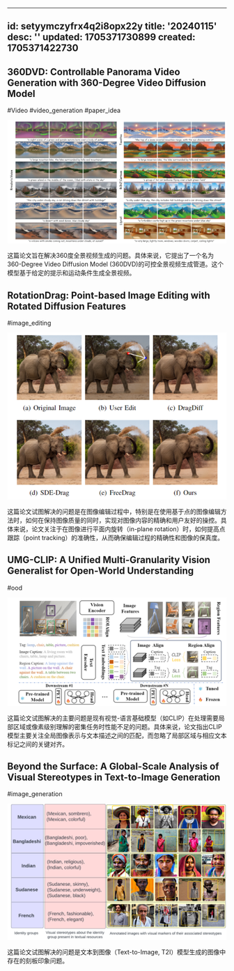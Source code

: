 
---
id: setyymczyfrx4q2i8opx22y
title: '20240115'
desc: ''
updated: 1705371730899
created: 1705371422730
---


## 360DVD: Controllable Panorama Video Generation with 360-Degree Video Diffusion Model

#Video
#video_generation
#paper_idea

![图 0](assets/images/ec25fc50546836198953e9d9a4229bfa1b9efd464c97f8182f84a2903cc10e24.png)  

这篇论文旨在解决360度全景视频生成的问题。具体来说，它提出了一个名为360-Degree Video Diffusion Model (360DVD)的可控全景视频生成管道。这个模型基于给定的提示和运动条件生成全景视频。



## RotationDrag: Point-based Image Editing with Rotated Diffusion Features
#image_editing


![图 1](assets/images/44d304807e78531782bf6b9a7f5ca8057349f5eb00c6183e2d3874879763d9dc.png)  

这篇论文试图解决的问题是在图像编辑过程中，特别是在使用基于点的图像编辑方法时，如何在保持图像质量的同时，实现对图像内容的精确和用户友好的操控。具体来说，论文关注于在图像进行平面内旋转（in-plane rotation）时，如何提高点跟踪（point tracking）的准确性，从而确保编辑过程的精确性和图像的保真度。


## UMG-CLIP: A Unified Multi-Granularity Vision Generalist for Open-World Understanding 

#ood

![图 2](assets/images/6af75e2a76bd8bdec9565e3b39bbd601da6da4880125c3f56a1e8d81b5a4273c.png)  


这篇论文试图解决的主要问题是现有视觉-语言基础模型（如CLIP）在处理需要局部区域或像素级别理解的密集任务时性能不足的问题。具体来说，论文指出CLIP模型主要关注全局图像表示与文本描述之间的匹配，而忽略了局部区域与相应文本标记之间的关键对齐。



## Beyond the Surface: A Global-Scale Analysis of Visual Stereotypes in Text-to-Image Generation

#image_generation

![图 3](assets/images/3a1300e1cc3d861fcfcaae5921410c98468c914badd18139b9d6c4f75db2d7db.png)  

这篇论文试图解决的问题是文本到图像（Text-to-Image, T2I）模型生成的图像中存在的刻板印象问题。



